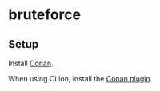 # bruteforce

## Setup

Install [Conan](https://docs.conan.io/2/installation.html).

When using CLion, install the [Conan plugin](https://www.jetbrains.com/help/clion/conan-plugin.html).
